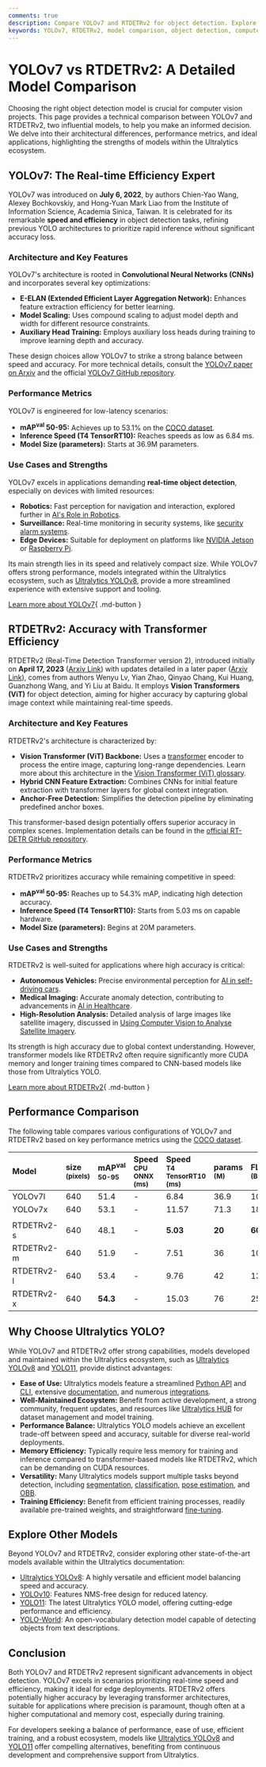 ```yaml
---
comments: true
description: Compare YOLOv7 and RTDETRv2 for object detection. Explore architecture, performance, and use cases to pick the best model for your project.
keywords: YOLOv7, RTDETRv2, model comparison, object detection, computer vision, machine learning, real-time detection, AI models, Vision Transformers
---
```


# YOLOv7 vs RTDETRv2: A Detailed Model Comparison

Choosing the right object detection model is crucial for computer vision projects. This page provides a technical comparison between YOLOv7 and RTDETRv2, two influential models, to help you make an informed decision. We delve into their architectural differences, performance metrics, and ideal applications, highlighting the strengths of models within the Ultralytics ecosystem.

<script async src="https://cdn.jsdelivr.net/npm/chart.js"></script>
<script defer src="../../javascript/benchmark.js"></script>

<canvas id="modelComparisonChart" width="1024" height="400" active-models='["YOLOv7", "RTDETRv2"]'></canvas>

## YOLOv7: The Real-time Efficiency Expert

YOLOv7 was introduced on **July 6, 2022**, by authors Chien-Yao Wang, Alexey Bochkovskiy, and Hong-Yuan Mark Liao from the Institute of Information Science, Academia Sinica, Taiwan. It is celebrated for its remarkable **speed and efficiency** in object detection tasks, refining previous YOLO architectures to prioritize rapid inference without significant accuracy loss.

### Architecture and Key Features

YOLOv7's architecture is rooted in **Convolutional Neural Networks (CNNs)** and incorporates several key optimizations:

- **E-ELAN (Extended Efficient Layer Aggregation Network):** Enhances feature extraction efficiency for better learning.
- **Model Scaling:** Uses compound scaling to adjust model depth and width for different resource constraints.
- **Auxiliary Head Training:** Employs auxiliary loss heads during training to improve learning depth and accuracy.

These design choices allow YOLOv7 to strike a strong balance between speed and accuracy. For more technical details, consult the [YOLOv7 paper on Arxiv](https://arxiv.org/abs/2207.02696) and the official [YOLOv7 GitHub repository](https://github.com/WongKinYiu/yolov7).

### Performance Metrics

YOLOv7 is engineered for low-latency scenarios:

- **mAP<sup>val</sup> 50-95:** Achieves up to 53.1% on the [COCO dataset](https://docs.ultralytics.com/datasets/detect/coco/).
- **Inference Speed (T4 TensorRT10):** Reaches speeds as low as 6.84 ms.
- **Model Size (parameters):** Starts at 36.9M parameters.

### Use Cases and Strengths

YOLOv7 excels in applications demanding **real-time object detection**, especially on devices with limited resources:

- **Robotics:** Fast perception for navigation and interaction, explored further in [AI's Role in Robotics](https://www.ultralytics.com/blog/from-algorithms-to-automation-ais-role-in-robotics).
- **Surveillance:** Real-time monitoring in security systems, like [security alarm systems](https://docs.ultralytics.com/guides/security-alarm-system/).
- **Edge Devices:** Suitable for deployment on platforms like [NVIDIA Jetson](https://docs.ultralytics.com/guides/nvidia-jetson/) or [Raspberry Pi](https://docs.ultralytics.com/guides/raspberry-pi/).

Its main strength lies in its speed and relatively compact size. While YOLOv7 offers strong performance, models integrated within the Ultralytics ecosystem, such as [Ultralytics YOLOv8](https://docs.ultralytics.com/models/yolov8/), provide a more streamlined experience with extensive support and tooling.

[Learn more about YOLOv7](https://docs.ultralytics.com/models/yolov7/){ .md-button }

## RTDETRv2: Accuracy with Transformer Efficiency

RTDETRv2 (Real-Time Detection Transformer version 2), introduced initially on **April 17, 2023** ([Arxiv Link](https://arxiv.org/abs/2304.08069)) with updates detailed in a later paper ([Arxiv Link](https://arxiv.org/abs/2407.17140)), comes from authors Wenyu Lv, Yian Zhao, Qinyao Chang, Kui Huang, Guanzhong Wang, and Yi Liu at Baidu. It employs **Vision Transformers (ViT)** for object detection, aiming for higher accuracy by capturing global image context while maintaining real-time speeds.

### Architecture and Key Features

RTDETRv2's architecture is characterized by:

- **Vision Transformer (ViT) Backbone:** Uses a [transformer](https://www.ultralytics.com/glossary/transformer) encoder to process the entire image, capturing long-range dependencies. Learn more about this architecture in the [Vision Transformer (ViT) glossary](https://www.ultralytics.com/glossary/vision-transformer-vit).
- **Hybrid CNN Feature Extraction:** Combines CNNs for initial feature extraction with transformer layers for global context integration.
- **Anchor-Free Detection:** Simplifies the detection pipeline by eliminating predefined anchor boxes.

This transformer-based design potentially offers superior accuracy in complex scenes. Implementation details can be found in the [official RT-DETR GitHub repository](https://github.com/lyuwenyu/RT-DETR/tree/main/rtdetrv2_pytorch).

### Performance Metrics

RTDETRv2 prioritizes accuracy while remaining competitive in speed:

- **mAP<sup>val</sup> 50-95:** Reaches up to 54.3% mAP, indicating high detection accuracy.
- **Inference Speed (T4 TensorRT10):** Starts from 5.03 ms on capable hardware.
- **Model Size (parameters):** Begins at 20M parameters.

### Use Cases and Strengths

RTDETRv2 is well-suited for applications where high accuracy is critical:

- **Autonomous Vehicles:** Precise environmental perception for [AI in self-driving cars](https://www.ultralytics.com/solutions/ai-in-automotive).
- **Medical Imaging:** Accurate anomaly detection, contributing to advancements in [AI in Healthcare](https://www.ultralytics.com/solutions/ai-in-healthcare).
- **High-Resolution Analysis:** Detailed analysis of large images like satellite imagery, discussed in [Using Computer Vision to Analyse Satellite Imagery](https://www.ultralytics.com/blog/using-computer-vision-to-analyse-satellite-imagery).

Its strength is high accuracy due to global context understanding. However, transformer models like RTDETRv2 often require significantly more CUDA memory and longer training times compared to CNN-based models like those from Ultralytics YOLO.

[Learn more about RTDETRv2](https://docs.ultralytics.com/models/rtdetr/){ .md-button }

## Performance Comparison

The following table compares various configurations of YOLOv7 and RTDETRv2 based on key performance metrics using the [COCO dataset](https://docs.ultralytics.com/datasets/detect/coco/).

| Model      | size<br><sup>(pixels) | mAP<sup>val<br>50-95 | Speed<br><sup>CPU ONNX<br>(ms) | Speed<br><sup>T4 TensorRT10<br>(ms) | params<br><sup>(M) | FLOPs<br><sup>(B) |
| :--------- | :-------------------- | :------------------- | :----------------------------- | :---------------------------------- | :----------------- | :---------------- |
| YOLOv7l    | 640                   | 51.4                 | -                              | 6.84                                | 36.9               | 104.7             |
| YOLOv7x    | 640                   | 53.1                 | -                              | 11.57                               | 71.3               | 189.9             |
|            |                       |                      |                                |                                     |                    |                   |
| RTDETRv2-s | 640                   | 48.1                 | -                              | **5.03**                            | **20**             | **60**            |
| RTDETRv2-m | 640                   | 51.9                 | -                              | 7.51                                | 36                 | 100               |
| RTDETRv2-l | 640                   | 53.4                 | -                              | 9.76                                | 42                 | 136               |
| RTDETRv2-x | 640                   | **54.3**             | -                              | 15.03                               | 76                 | 259               |

## Why Choose Ultralytics YOLO?

While YOLOv7 and RTDETRv2 offer strong capabilities, models developed and maintained within the Ultralytics ecosystem, such as [Ultralytics YOLOv8](https://docs.ultralytics.com/models/yolov8/) and [YOLO11](https://docs.ultralytics.com/models/yolo11/), provide distinct advantages:

- **Ease of Use:** Ultralytics models feature a streamlined [Python API](https://docs.ultralytics.com/usage/python/) and [CLI](https://docs.ultralytics.com/usage/cli/), extensive [documentation](https://docs.ultralytics.com/), and numerous [integrations](https://docs.ultralytics.com/integrations/).
- **Well-Maintained Ecosystem:** Benefit from active development, a strong community, frequent updates, and resources like [Ultralytics HUB](https://docs.ultralytics.com/hub/) for dataset management and model training.
- **Performance Balance:** Ultralytics YOLO models achieve an excellent trade-off between speed and accuracy, suitable for diverse real-world deployments.
- **Memory Efficiency:** Typically require less memory for training and inference compared to transformer-based models like RTDETRv2, which can be demanding on CUDA resources.
- **Versatility:** Many Ultralytics models support multiple tasks beyond detection, including [segmentation](https://docs.ultralytics.com/tasks/segment/), [classification](https://docs.ultralytics.com/tasks/classify/), [pose estimation](https://docs.ultralytics.com/tasks/pose/), and [OBB](https://docs.ultralytics.com/tasks/obb/).
- **Training Efficiency:** Benefit from efficient training processes, readily available pre-trained weights, and straightforward [fine-tuning](https://docs.ultralytics.com/modes/train/).

## Explore Other Models

Beyond YOLOv7 and RTDETRv2, consider exploring other state-of-the-art models available within the Ultralytics documentation:

- [Ultralytics YOLOv8](https://docs.ultralytics.com/models/yolov8/): A highly versatile and efficient model balancing speed and accuracy.
- [YOLOv10](https://docs.ultralytics.com/models/yolov10/): Features NMS-free design for reduced latency.
- [YOLO11](https://docs.ultralytics.com/models/yolo11/): The latest Ultralytics YOLO model, offering cutting-edge performance and efficiency.
- [YOLO-World](https://docs.ultralytics.com/models/yolo-world/): An open-vocabulary detection model capable of detecting objects from text descriptions.

## Conclusion

Both YOLOv7 and RTDETRv2 represent significant advancements in object detection. YOLOv7 excels in scenarios prioritizing real-time speed and efficiency, making it ideal for edge deployments. RTDETRv2 offers potentially higher accuracy by leveraging transformer architectures, suitable for applications where precision is paramount, though often at a higher computational and memory cost, especially during training.

For developers seeking a balance of performance, ease of use, efficient training, and a robust ecosystem, models like [Ultralytics YOLOv8](https://docs.ultralytics.com/models/yolov8/) and [YOLO11](https://docs.ultralytics.com/models/yolo11/) offer compelling alternatives, benefiting from continuous development and comprehensive support from Ultralytics.
